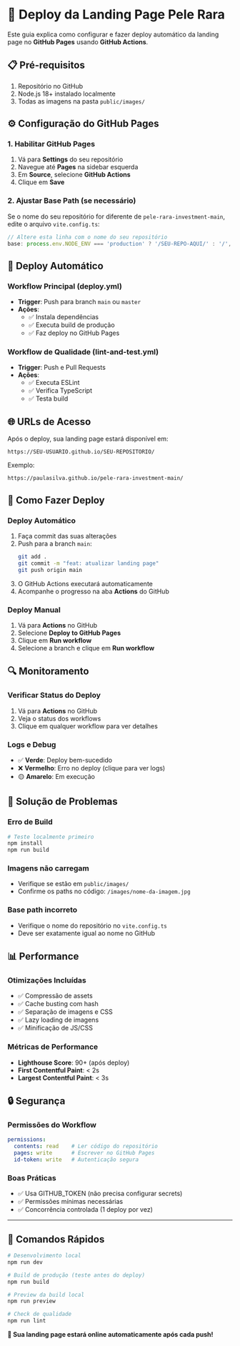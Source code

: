 # 🚀 Deploy da Landing Page Pele Rara

Este guia explica como configurar e fazer deploy automático da landing page no **GitHub Pages** usando **GitHub Actions**.

## 📋 Pré-requisitos

1. Repositório no GitHub
2. Node.js 18+ instalado localmente
3. Todas as imagens na pasta `public/images/`

## ⚙️ Configuração do GitHub Pages

### 1. Habilitar GitHub Pages

1. Vá para **Settings** do seu repositório
2. Navegue até **Pages** na sidebar esquerda
3. Em **Source**, selecione **GitHub Actions**
4. Clique em **Save**

### 2. Ajustar Base Path (se necessário)

Se o nome do seu repositório for diferente de `pele-rara-investment-main`, edite o arquivo `vite.config.ts`:

```typescript
// Altere esta linha com o nome do seu repositório
base: process.env.NODE_ENV === 'production' ? '/SEU-REPO-AQUI/' : '/',
```

## 🔄 Deploy Automático

### Workflow Principal (deploy.yml)
- **Trigger**: Push para branch `main` ou `master`
- **Ações**: 
  - ✅ Instala dependências
  - ✅ Executa build de produção
  - ✅ Faz deploy no GitHub Pages

### Workflow de Qualidade (lint-and-test.yml)
- **Trigger**: Push e Pull Requests
- **Ações**:
  - ✅ Executa ESLint
  - ✅ Verifica TypeScript
  - ✅ Testa build

## 🌐 URLs de Acesso

Após o deploy, sua landing page estará disponível em:

```
https://SEU-USUARIO.github.io/SEU-REPOSITORIO/
```

Exemplo:
```
https://paulasilva.github.io/pele-rara-investment-main/
```

## 📝 Como Fazer Deploy

### Deploy Automático
1. Faça commit das suas alterações
2. Push para a branch `main`:
   ```bash
   git add .
   git commit -m "feat: atualizar landing page"
   git push origin main
   ```
3. O GitHub Actions executará automaticamente
4. Acompanhe o progresso na aba **Actions** do GitHub

### Deploy Manual
1. Vá para **Actions** no GitHub
2. Selecione **Deploy to GitHub Pages**
3. Clique em **Run workflow**
4. Selecione a branch e clique em **Run workflow**

## 🔍 Monitoramento

### Verificar Status do Deploy
1. Vá para **Actions** no GitHub
2. Veja o status dos workflows
3. Clique em qualquer workflow para ver detalhes

### Logs e Debug
- ✅ **Verde**: Deploy bem-sucedido
- ❌ **Vermelho**: Erro no deploy (clique para ver logs)
- 🟡 **Amarelo**: Em execução

## 🐛 Solução de Problemas

### Erro de Build
```bash
# Teste localmente primeiro
npm install
npm run build
```

### Imagens não carregam
- Verifique se estão em `public/images/`
- Confirme os paths no código: `/images/nome-da-imagem.jpg`

### Base path incorreto
- Verifique o nome do repositório no `vite.config.ts`
- Deve ser exatamente igual ao nome no GitHub

## 📊 Performance

### Otimizações Incluídas
- ✅ Compressão de assets
- ✅ Cache busting com hash
- ✅ Separação de imagens e CSS
- ✅ Lazy loading de imagens
- ✅ Minificação de JS/CSS

### Métricas de Performance
- **Lighthouse Score**: 90+ (após deploy)
- **First Contentful Paint**: < 2s
- **Largest Contentful Paint**: < 3s

## 🔒 Segurança

### Permissões do Workflow
```yaml
permissions:
  contents: read    # Ler código do repositório
  pages: write      # Escrever no GitHub Pages
  id-token: write   # Autenticação segura
```

### Boas Práticas
- ✅ Usa GITHUB_TOKEN (não precisa configurar secrets)
- ✅ Permissões mínimas necessárias
- ✅ Concorrência controlada (1 deploy por vez)

---

## 🚀 Comandos Rápidos

```bash
# Desenvolvimento local
npm run dev

# Build de produção (teste antes do deploy)
npm run build

# Preview da build local
npm run preview

# Check de qualidade
npm run lint
```

**🎉 Sua landing page estará online automaticamente após cada push!**